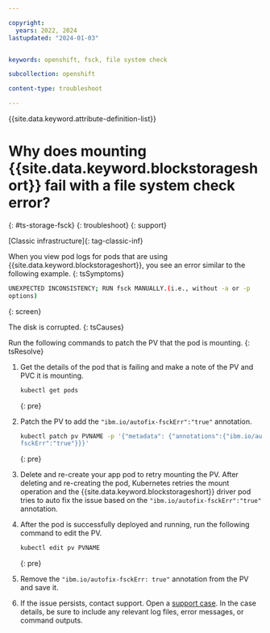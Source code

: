 ```yaml
---

copyright: 
  years: 2022, 2024
lastupdated: "2024-01-03"


keywords: openshift, fsck, file system check

subcollection: openshift

content-type: troubleshoot

---
```


{{site.data.keyword.attribute-definition-list}}




# Why does mounting {{site.data.keyword.blockstorageshort}} fail with a file system check error?
{: #ts-storage-fsck}
{: troubleshoot}
{: support}

[Classic infrastructure]{: tag-classic-inf}


When you view pod logs for pods that are using {{site.data.keyword.blockstorageshort}}, you see an error similar to the following example.
{: tsSymptoms}

```sh
UNEXPECTED INCONSISTENCY; RUN fsck MANUALLY.(i.e., without -a or -p 
options)
```
{: screen}

The disk is corrupted.
{: tsCauses}


Run the following commands to patch the PV that the pod is mounting.
{: tsResolve}


1. Get the details of the pod that is failing and make a note of the PV and PVC it is mounting.
    ```sh
    kubectl get pods
    ```
    {: pre}

1. Patch the PV to add the `"ibm.io/autofix-fsckErr":"true"` annotation.
    ```sh
    kubectl patch pv PVNAME -p '{"metadata": {"annotations":{"ibm.io/autofix-
    fsckErr":"true"}}}'
    ```
    {: pre}
    
1. Delete and re-create your app pod to retry mounting the PV. After deleting and re-creating the pod, Kubernetes retries the mount operation and the {{site.data.keyword.blockstorageshort}} driver pod tries to auto fix the issue based on the `"ibm.io/autofix-fsckErr":"true"` annotation.

1. After the pod is successfully deployed and running, run the following command to edit the PV.
    ```sh
    kubectl edit pv PVNAME
    ```
    {: pre}

1. Remove the `"ibm.io/autofix-fsckErr: true"` annotation from the PV and save it.

1. If the issue persists, contact support. Open a [support case](/docs/get-support?topic=get-support-using-avatar). In the case details, be sure to include any relevant log files, error messages, or command outputs.


